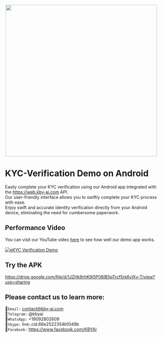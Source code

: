 <p align="center">
  <a href="https://play.google.com/store/apps/dev?id=7086930298279250852" target="_blank">
    <img alt="" src="https://github-production-user-asset-6210df.s3.amazonaws.com/125717930/246971879-8ce757c3-90dc-438d-807f-3f3d29ddc064.png" width=500/>
  </a>  
</p>

# KYC-Verification Demo on Android
Easily complete your KYC verification using our Android app integrated with the https://web.kby-ai.com API. <br/>
Our user-friendly interface allows you to swiftly complete your KYC process with ease.<br/>
Enjoy swift and accurate identity verification directly from your Android device, eliminating the need for cumbersome paperwork. <br/>

## Performance Video

You can visit our YouTube video [here](https://www.youtube.com/watch?v=_YMfLr8PdoQ) to see how well our demo app works.</br></br>
[![eKYC Verification Demo](https://img.youtube.com/vi/_YMfLr8PdoQ/0.jpg)](https://www.youtube.com/watch?v=_YMfLr8PdoQ)
## Try the APK

https://drive.google.com/file/d/1JZHk9rhK9i5P08IB5pTrcf5rk6vlXv-T/view?usp=sharing

## Please contact us to learn more:
🧙`Email:` contact@kby-ai.com</br>
🧙`Telegram:` @kbyai</br>
🧙`WhatsApp:` +19092802609</br>
🧙`Skype:` live:.cid.66e2522354b1049b</br>
🧙`Facebook:` https://www.facebook.com/KBYAI</br>
